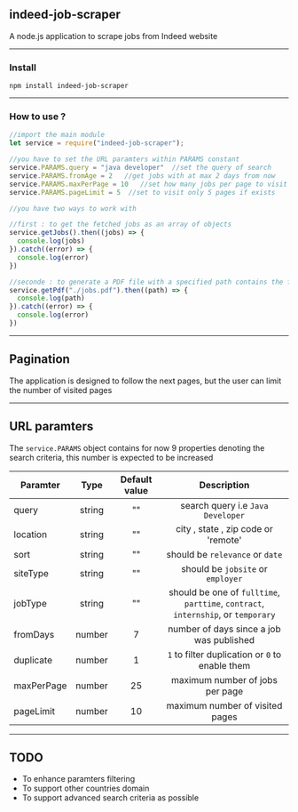 ## indeed-job-scraper
A node.js application to scrape jobs from Indeed website

------

### Install
`npm install indeed-job-scraper`

------

### How to use ?
```javascript
//import the main module
let service = require("indeed-job-scraper");

//you have to set the URL paramters within PARAMS constant
service.PARAMS.query = "java developer"  //set the query of search
service.PARAMS.fromAge = 2   //get jobs with at max 2 days from now
service.PARAMS.maxPerPage = 10   //set how many jobs per page to visit
service.PARAMS.pageLimit = 5  //set to visit only 5 pages if exists

//you have two ways to work with

//first : to get the fetched jobs as an array of objects
service.getJobs().then((jobs) => {
  console.log(jobs)
}).catch((error) => {
  console.log(error)
})

//seconde : to generate a PDF file with a specified path contains the fetched jobs
service.getPdf("./jobs.pdf").then((path) => {
  console.log(path)
}).catch((error) => {
  console.log(error)
})

```
------
## Pagination
The application is designed to follow the next pages, but the user can limit the number of visited pages

------
## URL paramters
The `service.PARAMS` object contains for now 9 properties denoting the search criteria, this number is expected to be increased

| Paramter   | Type        | Default value  | Description                                                                       |
| -----------|:-----------:|:--------------:|:---------------------------------------------------------------------------------:| 
| query      | string      |       ""       | search query i.e `Java Developer`                                                 |
| location   | string      |       ""       | city , state , zip code or 'remote'                                               |
| sort       | string      |       ""       | should be `relevance` or `date`                                                   |
| siteType   | string      |       ""       | should be `jobsite` or `employer`                                                 |
| jobType    | string      |       ""       | should be one of `fulltime`, `parttime`, `contract`, `internship`, or `temporary` |
| fromDays   | number      |       7        | number of days since a job was published                                          |
| duplicate  | number      |       1        | `1` to filter duplication or `0` to enable them                                   |
| maxPerPage | number      |       25       | maximum number of jobs per page                                                   |
| pageLimit  | number      |       10       | maximum number of visited pages                                                   |

------
## TODO
- To enhance paramters filtering
- To support other countries domain
- To support advanced search criteria as possible

